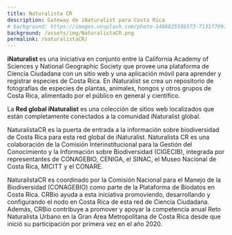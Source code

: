 ```yaml
---
title: Naturalista CR
description: Gateway de iNaturalist para Costa Rica
# background: https://images.unsplash.com/photo-1486825586573-7131f7991bdd?auto=format&w=2000
background: /assets/img/NaturalistaCR.png 
permalink: /naturalistaCR/
---
```


**iNaturalist** es una iniciativa en conjunto entre la California Academy of Sciences y National Geographic Society que provee una plataforma de Ciencia Ciudadana con un sitio web y una aplicación móvil para aprender y registrar especies de Costa Rica.  En iNaturalist se crea un repositorio de fotografías de especies de plantas, animales, hongos y otros grupos de Costa Rica, alimentado por el público en general y científico.  

La **Red global iNaturalist** es una colección de sitios web localizados que están completamente conectados a la comunidad iNaturalist global.

NaturalistaCR es la puerta de entrada a la información sobre biodiversidad de Costa Rica para esta red global de iNaturalist.  Naturalista CR es una colaboración de la Comisión Interinstitucional para la Gestión del Conocimiento y la Información sobre Biodiversidad (CIGECIB), integrada por representantes de CONAGEBIO, CENIGA, el SINAC, el Museo Nacional de Costa Rica, MICITT y el CONARE.  

NaturalistaCR es coordinado por la Comisión Nacional para el Manejo de la Biodiversidad (CONAGEBIO) como parte de la Plataforma de Biodatos en Costa Rica.  CRBio ayuda a esta iniciativa promoviendo, desarrollando y configurando el nodo en Costa Rica de esta red de Ciencia Ciudadana.  Además, CRBio contribuye a promover y apoyar la competencia anual Reto Naturalista Urbano en la Gran Área Metropolitana de Costa Rica desde que inició su participación por primera vez en el año 2020.

 

 

